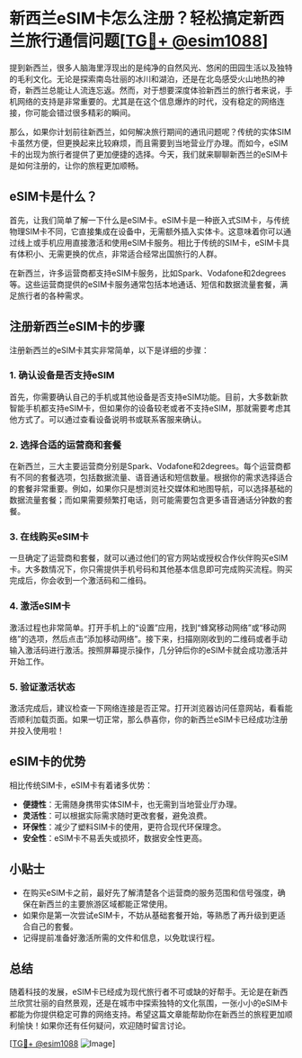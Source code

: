 # 新西兰eSIM卡怎么注册？轻松搞定新西兰旅行通信问题[[TG💪+ @esim1088](https://t.me/s/esim1088)]

提到新西兰，很多人脑海里浮现出的是纯净的自然风光、悠闲的田园生活以及独特的毛利文化。无论是探索南岛壮丽的冰川和湖泊，还是在北岛感受火山地热的神奇，新西兰总能让人流连忘返。然而，对于想要深度体验新西兰的旅行者来说，手机网络的支持是非常重要的。尤其是在这个信息爆炸的时代，没有稳定的网络连接，你可能会错过很多精彩的瞬间。

那么，如果你计划前往新西兰，如何解决旅行期间的通讯问题呢？传统的实体SIM卡虽然方便，但更换起来比较麻烦，而且需要到当地营业厅办理。而如今，eSIM卡的出现为旅行者提供了更加便捷的选择。今天，我们就来聊聊新西兰的eSIM卡是如何注册的，让你的旅程更加顺畅。

## eSIM卡是什么？

首先，让我们简单了解一下什么是eSIM卡。eSIM卡是一种嵌入式SIM卡，与传统物理SIM卡不同，它直接集成在设备中，无需额外插入实体卡。这意味着你可以通过线上或手机应用直接激活和使用eSIM卡服务。相比于传统的SIM卡，eSIM卡具有体积小、无需更换的优点，非常适合经常出国旅行的人群。

在新西兰，许多运营商都支持eSIM卡服务，比如Spark、Vodafone和2degrees等。这些运营商提供的eSIM卡服务通常包括本地通话、短信和数据流量套餐，满足旅行者的各种需求。

## 注册新西兰eSIM卡的步骤

注册新西兰的eSIM卡其实非常简单，以下是详细的步骤：

### 1. 确认设备是否支持eSIM

首先，你需要确认自己的手机或其他设备是否支持eSIM功能。目前，大多数新款智能手机都支持eSIM卡，但如果你的设备较老或者不支持eSIM，那就需要考虑其他方式了。可以通过查看设备说明书或联系客服来确认。

### 2. 选择合适的运营商和套餐

在新西兰，三大主要运营商分别是Spark、Vodafone和2degrees。每个运营商都有不同的套餐选项，包括数据流量、语音通话和短信数量。根据你的需求选择适合的套餐非常重要。例如，如果你只是想浏览社交媒体和地图导航，可以选择基础的数据流量套餐；而如果需要频繁打电话，则可能需要包含更多语音通话分钟数的套餐。

### 3. 在线购买eSIM卡

一旦确定了运营商和套餐，就可以通过他们的官方网站或授权合作伙伴购买eSIM卡。大多数情况下，你只需提供手机号码和其他基本信息即可完成购买流程。购买完成后，你会收到一个激活码和二维码。

### 4. 激活eSIM卡

激活过程也非常简单。打开手机上的“设置”应用，找到“蜂窝移动网络”或“移动网络”的选项，然后点击“添加移动网络”。接下来，扫描刚刚收到的二维码或者手动输入激活码进行激活。按照屏幕提示操作，几分钟后你的eSIM卡就会成功激活并开始工作。

### 5. 验证激活状态

激活完成后，建议检查一下网络连接是否正常。打开浏览器访问任意网站，看看能否顺利加载页面。如果一切正常，那么恭喜你，你的新西兰eSIM卡已经成功注册并投入使用啦！

## eSIM卡的优势

相比传统SIM卡，eSIM卡有着诸多优势：

- **便捷性**：无需随身携带实体SIM卡，也无需到当地营业厅办理。
- **灵活性**：可以根据实际需求随时更改套餐，避免浪费。
- **环保性**：减少了塑料SIM卡的使用，更符合现代环保理念。
- **安全性**：eSIM卡不易丢失或损坏，数据安全性更高。

## 小贴士

- 在购买eSIM卡之前，最好先了解清楚各个运营商的服务范围和信号强度，确保在新西兰的主要旅游区域都能正常使用。
- 如果你是第一次尝试eSIM卡，不妨从基础套餐开始，等熟悉了再升级到更适合自己的套餐。
- 记得提前准备好激活所需的文件和信息，以免耽误行程。

## 总结

随着科技的发展，eSIM卡已经成为现代旅行者不可或缺的好帮手。无论是在新西兰欣赏壮丽的自然景观，还是在城市中探索独特的文化氛围，一张小小的eSIM卡都能为你提供稳定可靠的网络支持。希望这篇文章能帮助你在新西兰的旅程更加顺利愉快！如果你还有任何疑问，欢迎随时留言讨论。

[[TG💪+ @esim1088](https://t.me/s/esim1088) ![Image](https://i.postimg.cc/4NQfJmqS/Snipaste-2025-05-13-00-14-12.png)]